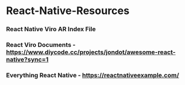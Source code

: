 # React-Native-Resources

### React Native Viro AR Index File

### React Viro Documents - https://www.diycode.cc/projects/jondot/awesome-react-native?sync=1

### Everything React Native - https://reactnativeexample.com/